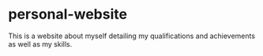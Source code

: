 # personal-website
 This is a website about myself detailing my qualifications and achievements as well as my skills.
